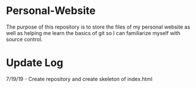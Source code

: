 # Personal-Website
The purpose of this repository is to store the files of my personal website as well as helping me learn the basics of git so I can familiarize myself with source control.


# Update Log
7/19/19 - Create repository and create skeleton of index.html
